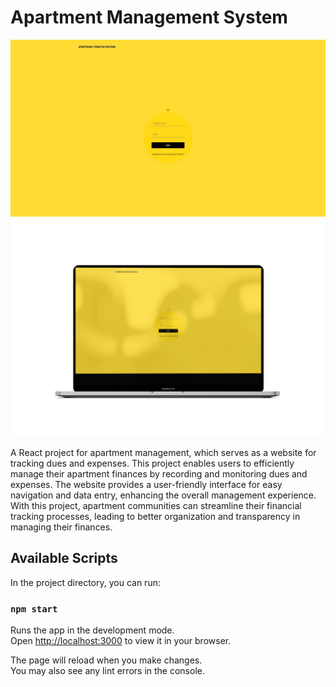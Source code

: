 # Apartment Management System

![Home1](src\assets\Capture.JPG)
![Home2](src\assets\mockuper.png)

A React project for apartment management, which serves as a website for tracking dues and expenses. This project enables users to efficiently manage their apartment finances by recording and monitoring dues and expenses. The website provides a user-friendly interface for easy navigation and data entry, enhancing the overall management experience. With this project, apartment communities can streamline their financial tracking processes, leading to better organization and transparency in managing their finances.

## Available Scripts

In the project directory, you can run:

### `npm start`

Runs the app in the development mode.\
Open [http://localhost:3000](http://localhost:3000) to view it in your browser.

The page will reload when you make changes.\
You may also see any lint errors in the console.
